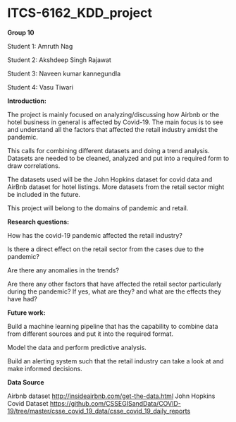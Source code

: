 # ITCS-6162_KDD_project

**Group 10**

Student 1: Amruth Nag

Student 2: Akshdeep Singh Rajawat

Student 3: Naveen kumar kannegundla

Student 4: Vasu Tiwari

**Introduction:**

The project is mainly focused on analyzing/discussing how Airbnb or the hotel business in general is affected by Covid-19. The main focus is to see and understand all the factors that affected the retail industry amidst the pandemic.

This calls for combining different datasets and doing a trend analysis. Datasets are needed to be cleaned, analyzed and put into a required form to draw correlations.

The datasets used will be the John Hopkins dataset for covid data and AirBnb dataset for hotel listings. More datasets from the retail sector might be included in the future.

This project will belong to the domains of pandemic and retail.

**Research questions:**

How has the covid-19 pandemic affected the retail industry?

Is there a direct effect on the retail sector from the cases due to the pandemic?

Are there any anomalies in the trends?

Are there any other factors that have affected the retail sector particularly during the pandemic? If yes, what are they? and what are the effects they have had?

**Future work:**

Build a machine learning pipeline that has the capability to combine data from different sources and put it into the required format.

Model the data and perform predictive analysis.

Build an alerting system such that the retail industry can take a look at and make informed decisions.

**Data Source**

Airbnb dataset http://insideairbnb.com/get-the-data.html
John Hopkins Covid Dataset https://github.com/CSSEGISandData/COVID-19/tree/master/csse_covid_19_data/csse_covid_19_daily_reports
